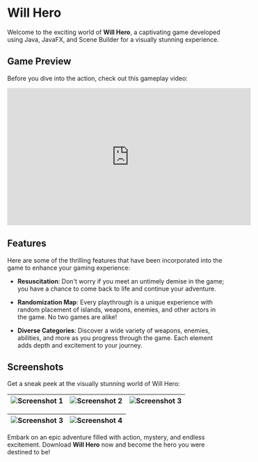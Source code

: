 # Will Hero

Welcome to the exciting world of **Will Hero**, a captivating game developed using Java, JavaFX, and Scene Builder for a visually stunning experience.

## Game Preview

Before you dive into the action, check out this gameplay video: 
<center>
<iframe width="560" height="315" src="https://drive.google.com/file/d/1VokU04n9SS2CwnJ-h-feo_B0jfor5Kbf/preview" frameborder="0" allowfullscreen></iframe>
</center>

## Features

Here are some of the thrilling features that have been incorporated into the game to enhance your gaming experience:

- **Resuscitation**: Don't worry if you meet an untimely demise in the game; you have a chance to come back to life and continue your adventure.

- **Randomization Map**: Every playthrough is a unique experience with random placement of islands, weapons, enemies, and other actors in the game. No two games are alike!

- **Diverse Categories**: Discover a wide variety of weapons, enemies, abilities, and more as you progress through the game. Each element adds depth and excitement to your journey.

## Screenshots

Get a sneak peek at the visually stunning world of Will Hero:

| ![Screenshot 1](https://user-images.githubusercontent.com/88682260/174832718-e8ceba56-1068-4f4e-9585-6714232c7a73.png) | ![Screenshot 2](https://user-images.githubusercontent.com/88682260/174832773-2cadadc3-e010-4d82-86ba-744e0ad99cd5.png) | ![Screenshot 3](https://user-images.githubusercontent.com/88682260/174832781-ea023b64-2329-4bff-9b2b-3109dc6a2953.png) |
| --- | --- | --- |

| ![Screenshot 3](https://user-images.githubusercontent.com/88682260/174832786-dc5530d6-9c15-4cf2-bc22-2e04e44101b2.png) | ![Screenshot 4](https://user-images.githubusercontent.com/88682260/174832792-2849a259-daa1-4c5c-ab3e-c90789f90fc1.png) |
| --- | --- |

Embark on an epic adventure filled with action, mystery, and endless excitement. Download **Will Hero** now and become the hero you were destined to be!
